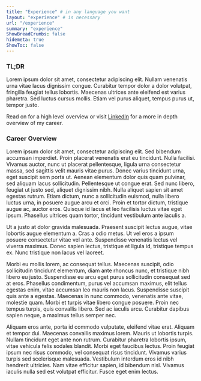 ```yaml
---
title: "Experience" # in any language you want
layout: "experience" # is necessary
url: "/experience"
summary: "experience"
ShowBreadCrumbs: false
hidemeta: true
ShowToc: false
---
```


### TL;DR

Lorem ipsum dolor sit amet, consectetur adipiscing elit. Nullam venenatis urna vitae lacus dignissim congue. Curabitur tempor dolor a dolor volutpat, fringilla feugiat tellus lobortis. Maecenas ultrices ante eleifend est varius pharetra. Sed luctus cursus mollis. Etiam vel purus aliquet, tempus purus ut, tempor justo.

Read on for a high level overview or visit [LinkedIn](https://www.linkedin.com/in/tomkealey) for a more in depth overview of my career.

### Career Overview

Lorem ipsum dolor sit amet, consectetur adipiscing elit. Sed bibendum accumsan imperdiet. Proin placerat venenatis erat eu tincidunt. Nulla facilisi. Vivamus auctor, nunc ut placerat pellentesque, ligula urna consectetur massa, sed sagittis velit mauris vitae purus. Donec varius tincidunt urna, eget suscipit sem porta ut. Aenean elementum dolor quis quam pulvinar, sed aliquam lacus sollicitudin. Pellentesque ut congue erat. Sed nunc libero, feugiat ut justo sed, aliquet dignissim nibh. Nulla aliquet sapien sit amet egestas rutrum. Etiam dictum, nunc a sollicitudin euismod, nulla libero luctus urna, in posuere augue arcu et orci. Proin et tortor dictum, tristique augue ac, auctor eros. Quisque id lacus et leo facilisis luctus vitae eget ipsum. Phasellus ultrices quam tortor, tincidunt vestibulum ante iaculis a.

Ut a justo at dolor gravida malesuada. Praesent suscipit lectus augue, vitae lobortis augue elementum a. Cras a odio metus. Ut vel eros a ipsum posuere consectetur vitae vel ante. Suspendisse venenatis lectus vel viverra maximus. Donec sapien lectus, tristique et ligula id, tristique tempus ex. Nunc tristique non lacus vel laoreet.

Morbi eu mollis lorem, ac consequat tellus. Maecenas suscipit, odio sollicitudin tincidunt elementum, diam ante rhoncus nunc, et tristique nibh libero eu justo. Suspendisse eu arcu eget purus sollicitudin consequat sed at eros. Phasellus condimentum, purus vel accumsan maximus, elit tellus egestas enim, vitae accumsan leo mauris non lacus. Suspendisse suscipit quis ante a egestas. Maecenas in nunc commodo, venenatis ante vitae, molestie quam. Morbi et turpis vitae libero congue posuere. Proin nec tempus turpis, quis convallis libero. Sed ac iaculis arcu. Curabitur dapibus sapien neque, a maximus tellus semper nec.

Aliquam eros ante, porta id commodo vulputate, eleifend vitae erat. Aliquam et tempor dui. Maecenas convallis maximus lorem. Mauris ut lobortis turpis. Nullam tincidunt eget ante non rutrum. Curabitur pharetra lobortis ipsum, vitae vehicula felis sodales blandit. Morbi eget faucibus lectus. Proin feugiat ipsum nec risus commodo, vel consequat risus tincidunt. Vivamus varius turpis sed scelerisque malesuada. Vestibulum interdum eros id nibh hendrerit ultricies. Nam vitae efficitur sapien, id bibendum nisl. Vivamus iaculis nulla sed est volutpat efficitur. Fusce eget enim lectus.

